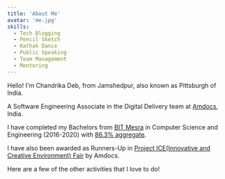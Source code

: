 ```yaml
---
title: 'About Me'
avatar: 'me.jpg'
skills:
  - Tech Blogging
  - Pencil Sketch
  - Kathak Dance
  - Public Speaking
  - Team Management
  - Mentoring
---
```


Hello! I'm Chandrika Deb, from Jamshedpur, also known as Pittsburgh of India.

A Software Engineering Associate in the Digital Delivery team at [Amdocs](https://www.amdocs.com/), India.

I have completed my Bachelors from [BIT Mesra](https://www.bitmesra.ac.in/) in Computer Science and Engineering (2016-2020) with [86.3% aggregate](https://drive.google.com/file/d/1G4UBPBP0mvWZLRdkF_EcpmKKGp7_OA8U/view?usp=sharing). 

I have also been awarded as Runners-Up in [Project ICE(Innovative and Creative Environment) Fair](https://drive.google.com/file/d/1laynNsd9hIqxL-imT8dkAWqq7ZO4hj1a/view?usp=sharing) by Amdocs.

Here are a few of the other activities that I love to do!
